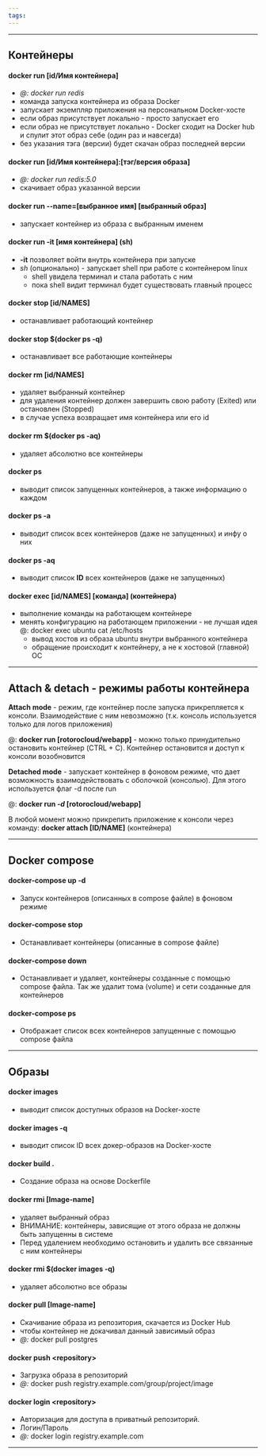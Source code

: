 ```yaml
---
tags:
---
```


---
## Контейнеры

#### docker run \[id/Имя контейнера]
- *@: docker run redis*
- команда запуска контейнера из образа Docker
- запускает экземпляр приложения на персональном Docker-хосте
- если образ присутствует локально - просто запускает его
- если образ не присутствует локально - Docker сходит на Docker hub и спулит
этот образ себе (один раз и навсегда)
- без указания тэга (версии) будет скачан образ последней версии

#### docker run \[id/Имя контейнера]:\[тэг/версия образа]
- *@: docker run redis:5.0*
- скачивает образ указанной версии

#### docker run --name=\[выбранное имя] \[выбранный образ]
- запускает контейнер из образа с выбранным именем

#### docker run -it \[имя контейнера] (sh)
- **-it** позволяет войти внутрь контейнера при запуске
- *sh* (опционально) - запускает shell при работе с контейнером linux
	- shell увидела терминал и стала работать с ним
	- пока shell видит терминал будет существовать главный процесс

#### docker stop \[id/NAMES]
- останавливает работающий контейнер

#### docker stop $(docker ps -q)
- останавливает все работающие контейнеры

#### docker rm \[id/NAMES]
- удаляет выбранный контейнер
- для удаления контейнер должен завершить свою работу (Exited) или остановлен (Stopped)
- в случае успеха возвращает имя контейнера или его id

#### docker rm $(docker ps -aq)
- удаляет абсолютно все контейнеры

#### docker ps
- выводит список запущенных контейнеров, а также информацию о каждом

#### docker ps -a
- выводит список всех контейнеров (даже не запущенных) и инфу о них

#### docker ps -aq
- выводит список **ID** всех контейнеров (даже не запущенных)

#### docker exec \[id/NAMES] \[команда] (контейнера)
- выполнение команды на работающем контейнере
- менять конфигурацию на работающем приложении - не лучшая идея
@: docker exec ubuntu cat /etc/hosts
    - вывод хостов из образа ubuntu внутри выбранного контейнера
    - обращение происходит к контейнеру, а не к хостовой (главной) ОС

---
## Attach & detach - режимы работы контейнера


**Attach mode** - режим, где контейнер после запуска прикрепляется к консоли. Взаимодействие с ним невозможно (т.к. консоль используется только для логов приложения)

@: 
**docker run [rotorocloud/webapp]**
    - можно только принудительно остановить контейнер (CTRL + C). Контейнер остановится и доступ к консоли возобновится

**Detached mode** - запускает контейнер в фоновом режиме, что дает возможность взаимодействовать с оболочкой (консолью). Для этого используется флаг -d после run

@: 
**docker run *-d* [rotorocloud/webapp]**

В любой момент можно прикрепить приложение к консоли через команду:
**docker attach \[ID/NAME]** (контейнера)

---
## Docker compose

#### docker-compose up -d
- Запуск контейнеров (описанных в compose файле) в фоновом режиме

#### docker-compose stop
- Останавливает контейнеры (описанные в compose файле)

#### docker-compose down
- Останавливает и удаляет, контейнеры созданные с помощью compose файла. Так же удалит тома (volume) и сети созданные для контейнеров

#### docker-compose ps
- Отображает список всех контейнеров запущенные с помощью compose файла

---
## Образы

#### docker images
- выводит список доступных образов на Docker-хосте

#### docker images -q
- выводит список ID всех докер-образов на Docker-хосте

#### docker build .
- Создание образа на основе Dockerfile

#### docker rmi \[Image-name]
- удаляет выбранный образ
- ВНИМАНИЕ: контейнеры, зависящие от этого образа не должны быть запущенны в системе
- Перед удалением необходимо остановить и удалить все связанные с ним контейнеры

#### docker rmi $(docker images -q)
- удаляет абсолютно все образы

#### docker pull \[Image-name]
- Скачивание образа из репозитория, скачается из Docker Hub
- чтобы контейнер не докачивал данный зависимый образ
- *@:* docker pull postgres

#### docker push \<repository>
- Загрузка образа в репозиторий
- *@:* docker push registry.example.com\/group/project/image

#### docker login \<repository>
- Авторизация для доступа в приватный репозиторий.
- Логин/Пароль
- *@:* docker login registry.example.com

---







